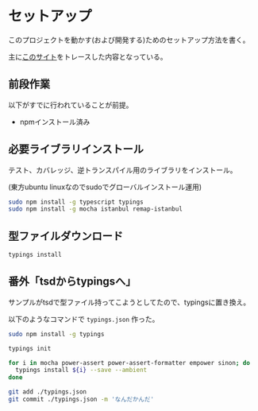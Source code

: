 # セットアップ

このプロジェクトを動かす(および開発する)ためのセットアップ方法を書く。

主に[このサイト](http://blog.syati.info/post/typescript_coverage/)をトレースした内容となっている。

## 前段作業

以下がすでに行われていることが前提。

- npmインストール済み


## 必要ライブラリインストール

テスト、カバレッジ、逆トランスパイル用のライブラリをインストール。

(東方ubuntu linuxなのでsudoでグローバルインストール運用)

```bash
sudo npm install -g typescript typings
sudo npm install -g mocha istanbul remap-istanbul
```

## 型ファイルダウンロード

```bash
typings install
```

## 番外「tsdからtypingsへ」

サンプルがtsdで型ファイル持ってこようとしてたので、typingsに置き換え。

以下のようなコマンドで `typings.json` 作った。


```bash
sudo npm install -g typings

typings init

for i in mocha power-assert power-assert-formatter empower sinon; do
  typings install ${i} --save --ambient
done

git add ./typings.json
git commit ./typings.json -m 'なんだかんだ'

```
